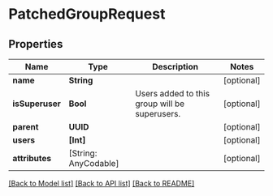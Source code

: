 # PatchedGroupRequest

## Properties
Name | Type | Description | Notes
------------ | ------------- | ------------- | -------------
**name** | **String** |  | [optional] 
**isSuperuser** | **Bool** | Users added to this group will be superusers. | [optional] 
**parent** | **UUID** |  | [optional] 
**users** | **[Int]** |  | [optional] 
**attributes** | [String: AnyCodable] |  | [optional] 

[[Back to Model list]](../README.md#documentation-for-models) [[Back to API list]](../README.md#documentation-for-api-endpoints) [[Back to README]](../README.md)


